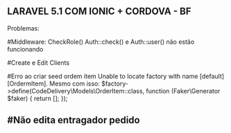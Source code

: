 ## LARAVEL 5.1 COM IONIC + CORDOVA - BF

Problemas:

#Middleware: CheckRole()
Auth::check() e Auth::user() não estão funcionando

#Create e Edit Clients

#Erro ao criar seed ordem item
Unable to locate factory with name [default] [OrdermItem].
Mesmo com isso: 
$factory->define(CodeDelivery\Models\OrderItem::class, function (Faker\Generator $faker) {
    return [];
});

#Não edita entragador pedido
--